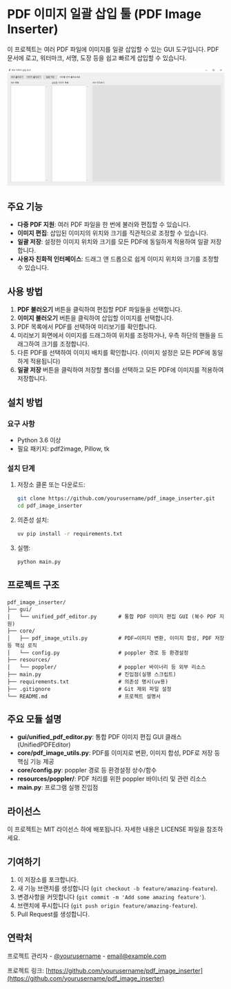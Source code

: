 # PDF 이미지 일괄 삽입 툴 (PDF Image Inserter)

이 프로젝트는 여러 PDF 파일에 이미지를 일괄 삽입할 수 있는 GUI 도구입니다. PDF 문서에 로고, 워터마크, 서명, 도장 등을 쉽고 빠르게 삽입할 수 있습니다.

![PDF Image Inserter 스크린샷](screenshot.png)

## 주요 기능

- **다중 PDF 지원**: 여러 PDF 파일을 한 번에 불러와 편집할 수 있습니다.
- **이미지 편집**: 삽입된 이미지의 위치와 크기를 직관적으로 조정할 수 있습니다.
- **일괄 저장**: 설정한 이미지 위치와 크기를 모든 PDF에 동일하게 적용하여 일괄 저장합니다.
- **사용자 친화적 인터페이스**: 드래그 앤 드롭으로 쉽게 이미지 위치와 크기를 조정할 수 있습니다.

## 사용 방법

1. **PDF 불러오기** 버튼을 클릭하여 편집할 PDF 파일들을 선택합니다.
2. **이미지 불러오기** 버튼을 클릭하여 삽입할 이미지를 선택합니다.
3. PDF 목록에서 PDF를 선택하여 미리보기를 확인합니다.
4. 미리보기 화면에서 이미지를 드래그하여 위치를 조정하거나, 우측 하단의 핸들을 드래그하여 크기를 조정합니다.
5. 다른 PDF를 선택하여 이미지 배치를 확인합니다. (이미지 설정은 모든 PDF에 동일하게 적용됩니다)
6. **일괄 저장** 버튼을 클릭하여 저장할 폴더를 선택하고 모든 PDF에 이미지를 적용하여 저장합니다.

## 설치 방법

### 요구 사항

- Python 3.6 이상
- 필요 패키지: pdf2image, Pillow, tk

### 설치 단계

1. 저장소 클론 또는 다운로드:
   ```bash
   git clone https://github.com/yourusername/pdf_image_inserter.git
   cd pdf_image_inserter
   ```

2. 의존성 설치:
   ```bash
   uv pip install -r requirements.txt
   ```

3. 실행:
   ```bash
   python main.py
   ```

## 프로젝트 구조

```
pdf_image_inserter/
├── gui/
│   └── unified_pdf_editor.py       # 통합 PDF 이미지 편집 GUI (복수 PDF 지원)
├── core/
│   ├── pdf_image_utils.py          # PDF→이미지 변환, 이미지 합성, PDF 저장 등 핵심 로직
│   └── config.py                   # poppler 경로 등 환경설정
├── resources/
│   └── poppler/                    # poppler 바이너리 등 외부 리소스
├── main.py                         # 진입점(실행 스크립트)
├── requirements.txt                # 의존성 명시(uv용)
├── .gitignore                      # Git 제외 파일 설정
└── README.md                       # 프로젝트 설명서
```

## 주요 모듈 설명

- **gui/unified_pdf_editor.py**: 통합 PDF 이미지 편집 GUI 클래스 (UnifiedPDFEditor)
- **core/pdf_image_utils.py**: PDF를 이미지로 변환, 이미지 합성, PDF로 저장 등 핵심 기능 제공
- **core/config.py**: poppler 경로 등 환경설정 상수/함수
- **resources/poppler/**: PDF 처리를 위한 poppler 바이너리 및 관련 리소스
- **main.py**: 프로그램 실행 진입점

## 라이선스

이 프로젝트는 MIT 라이선스 하에 배포됩니다. 자세한 내용은 LICENSE 파일을 참조하세요.

## 기여하기

1. 이 저장소를 포크합니다.
2. 새 기능 브랜치를 생성합니다 (`git checkout -b feature/amazing-feature`).
3. 변경사항을 커밋합니다 (`git commit -m 'Add some amazing feature'`).
4. 브랜치에 푸시합니다 (`git push origin feature/amazing-feature`).
5. Pull Request를 생성합니다.

## 연락처

프로젝트 관리자 - [@yourusername](https://github.com/yourusername) - email@example.com

프로젝트 링크: [https://github.com/yourusername/pdf_image_inserter](https://github.com/yourusername/pdf_image_inserter)